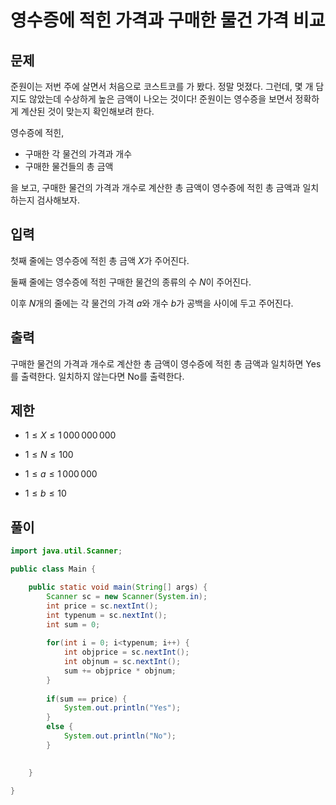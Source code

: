 # 영수증에 적힌 가격과 구매한 물건 가격 비교

## 문제
준원이는 저번 주에 살면서 처음으로 코스트코를 가 봤다. 정말 멋졌다. 그런데, 몇 개 담지도 않았는데 수상하게 높은 금액이 나오는 것이다! 준원이는 영수증을 보면서 정확하게 계산된 것이 맞는지 확인해보려 한다.

영수증에 적힌,

+ 구매한 각 물건의 가격과 개수
+ 구매한 물건들의 총 금액

을 보고, 구매한 물건의 가격과 개수로 계산한 총 금액이 영수증에 적힌 총 금액과 일치하는지 검사해보자.

## 입력

첫째 줄에는 영수증에 적힌 총 금액 $X$가 주어진다.

둘째 줄에는 영수증에 적힌 구매한 물건의 종류의 수 $N$이 주어진다.

이후 $N$개의 줄에는 각 물건의 가격 $a$와 개수 $b$가 공백을 사이에 두고 주어진다.

## 출력
구매한 물건의 가격과 개수로 계산한 총 금액이 영수증에 적힌 총 금액과 일치하면 Yes를 출력한다. 일치하지 않는다면 No를 출력한다.

## 제한

+ $1 ≤ X ≤ 1\,000\,000\,000$ 

+ $1 ≤ N ≤ 100$ 

+ $1 ≤ a ≤ 1\,000\,000$ 

+ $1 ≤ b ≤ 10$ 

## 풀이
```java
import java.util.Scanner;

public class Main {

	public static void main(String[] args) {
		Scanner sc = new Scanner(System.in);
		int price = sc.nextInt();
		int typenum = sc.nextInt();
		int sum = 0;
		
		for(int i = 0; i<typenum; i++) {
			int objprice = sc.nextInt();
			int objnum = sc.nextInt();
			sum += objprice * objnum;
		}
		
		if(sum == price) {
			System.out.println("Yes");
		}
		else {
			System.out.println("No");
		}
		

	}

}
```